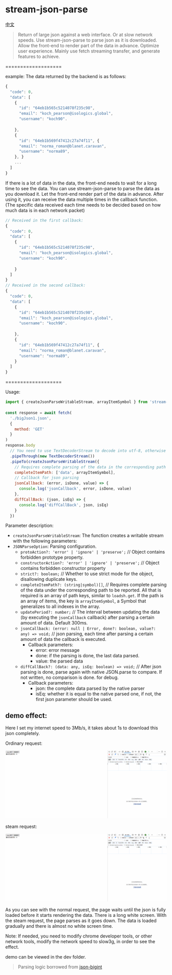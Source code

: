 # stream-json-parse

<a href="readme.cn.md">中文</a>

> Return of large json against a web interface. Or at slow network speeds. Use stream-json-parse to parse json as it is downloaded. Allow the front-end to render part of the data in advance. Optimize user experience.
> Mainly use fetch streaming transfer, and generate features to achieve.

===================

example:
The data returned by the backend is as follows:

```js
{
  "code": 0,
  "data": [
    {
      "id": "64eb1b565c5214078f235c98",
      "email": "koch_pearson@isologics.global",
      "username": "koch90".

    },
    {
      "id": "64eb1b569f47412c27a74f11", {
      "email": "norma_roman@blanet.caravan",
      "username": "norma89",
    }, }
    ...
  ]
}

```

If there is a lot of data in the data, the front-end needs to wait for a long time to see the data. You can use stream-json-parse to parse the data as you download it. Let the front-end render part of the data in advance.
After using it, you can receive the data multiple times in the callback function. (The specific data received each time needs to be decided based on how much data is in each network packet)

```js
// Received in the first callback:
{
  "code": 0,
  "data": [
    {
      "id": "64eb1b565c5214078f235c98",
      "email": "koch_pearson@isologics.global",
      "username": "koch90".

    }
  ]
}
// Received in the second callback:
{
  "code": 0,
  "data": [
    {
      "id": "64eb1b565c5214078f235c98",
      "email": "koch_pearson@isologics.global",
      "username": "koch90".

    },
    {
      "id": "64eb1b569f47412c27a74f11", {
      "email": "norma_roman@blanet.caravan",
      "username": "norma89",
    }
  ]
}
```

===================

Usage:

``` js
import { createJsonParseWritableStream, arrayItemSymbol } from 'stream-json-parse'

const response = await fetch(
  './bigJson1.json',
  {
    method: 'GET'
  }
)
response.body
  // You need to use TextDecoderStream to decode into utf-8, otherwise you will get binary data directly
  .pipeThrough(new TextDecoderStream())
  .pipeTo(createJsonParseWritableStream({
    // Requires complete parsing of the data in the corresponding path for reporting (optional), arrayItemSymbol represents an array item
    completeItemPath: ['data', arrayItemSymbol],
    // Callback for json parsing
    jsonCallback: (error, isDone, value) => {
      console.log('jsonCallback', error, isDone, value)
    },
    diffCallBack: (json, isEq) => {
      console.log('diffCallBack', json, isEq)
    }
  })

```

Parameter description:

- `createJsonParseWritableStream`: The function creates a writable stream with the following parameters:
- `JSONParseOption`: Parsing configuration.
  - `protoAction?: 'error' | 'ignore' | 'preserve';` // Object contains forbidden prototype property.
  - `constructorAction?: 'error' | 'ignore' | 'preserve';` // Object contains forbidden constructor property
  - `strict?: boolean;` // Whether to use strict mode for the object, disallowing duplicate keys.
  - `completeItemPath?: (string|symbol)[]`, // Requires complete parsing of the data under the corresponding path to be reported. All that is required is an array of path keys, similar to `loadsh.get`. If the path is an array of items, the key is `arrayItemSymbol`, a Symbol that generalizes to all indexes in the array.
  - `updatePeriod?: number;` // The interval between updating the data (by executing the `jsonCallback` callback) after parsing a certain amount of data. Default 300ms.
  - `jsonCallback: (error: null | Error, done?: boolean, value?: any) => void;` // json parsing, each time after parsing a certain amount of data the callback is executed.
    - Callback parameters:
      - error: error message
      - done: if the parsing is done, the last data parsed.
      - value: the parsed data
  - `diffCallBack?: (data: any, isEq: boolean) => void;` // After json parsing is done, parse again with native JSON.parse to compare. If not written, no comparison is done. for debug.
    - Callback parameters:
      - json: the complete data parsed by the native parser
      - isEq: whether it is equal to the native parsed one, if not, the first json parameter should be used.

## demo effect:

Here I set my internet speed to 3Mb/s, it takes about 1s to download this json completely.

Ordinary request:

![normal request](normalFetch.gif)

steam request:

![steam request](steam100Fetch.gif)

As you can see with the normal request, the page waits until the json is fully loaded before it starts rendering the data. There is a long white screen.
With the steam request, the page parses as it goes down. The data is loaded gradually and there is almost no white screen time.

Note: If needed, you need to modify chrome developer tools, or other network tools, modify the network speed to slow3g, in order to see the effect.

demo can be viewed in the dev folder.

> Parsing logic borrowed from [json-bigint](https://github.com/sidorares/json-bigint)